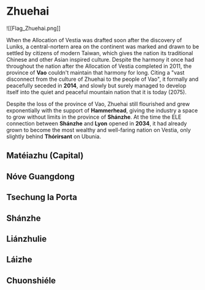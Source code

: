# Zhuehai
![[Flag_Zhuehai.png]]

When the Allocation of Vestia was drafted soon after the discovery of Luniks, a central-nortern area on the continent was marked and drawn to be settled by citizens of modern Taiwan, which gives the nation its traditional Chinese and other Asian inspired culture. Despite the harmony it once had throughout the nation after the Allocation of Vestia completed in 2011, the province of **Vao** couldn't maintain that harmony for long. Citing a "vast disconnect from the culture of Zhuehai to the people of Vao", it formally and peacefully seceded in **2014**, and slowly but surely managed to develop itself into the quiet and peaceful mountain nation that it is today (2075).

Despite the loss of the province of Vao, Zhuehai still flourished and grew exponentially with the support of **Hammerhead**, giving the industry a space to grow without limits in the province of **Shánzhe**. At the time the ELE connection between **Shánzhe** and **Lyon** opened in **2034**, it had already grown to become the most wealthy and well-faring nation on Vestia, only slightly behind **Thórirsant** on Ubunia. 

## Matéiazhu (Capital)
## Nóve Guangdong
## Tsechung la Porta
## Shánzhe
## Liánzhulie

## Láizhe

## Chuonshiéle
